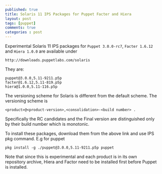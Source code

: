 ```yaml
---
published: true
title: Solaris 11 IPS Packages for Puppet Facter and Hiera
layout: post
tags: [puppet]
comments: true
categories : post
---
```

Experimental Solaris 11 IPS packages for `Puppet 3.0.0-rc7`, `Facter 1.6.12` and `Hiera 1.0.0` are available under 

```
http://downloads.puppetlabs.com/solaris 
```

They are: 

```
puppet@3.0.0,5.11-9211.p5p 
facter@1.6.12,5.11-819.p5p 
hiera@1.0.0,5.11-116.p5p 
```

The versioning scheme for Solaris is different from the default 
scheme.  The versioning scheme is 

```
<product>@<product-version>,<consolidation>-<build number> . 
```

Specifically the RC candidates and 
the Final version are distinguished only by their build number which 
is monotonic. 

To install these packages, download them from the above link and use 
IPS pkg command. E.g for puppet 

```
pkg install -g ./puppet@3.0.0,5.11-9211.p5p puppet 
```

Note that since this is experimental and each product is in its own 
repository archive, Hiera and Factor need to be installed first before 
Puppet is installed.

